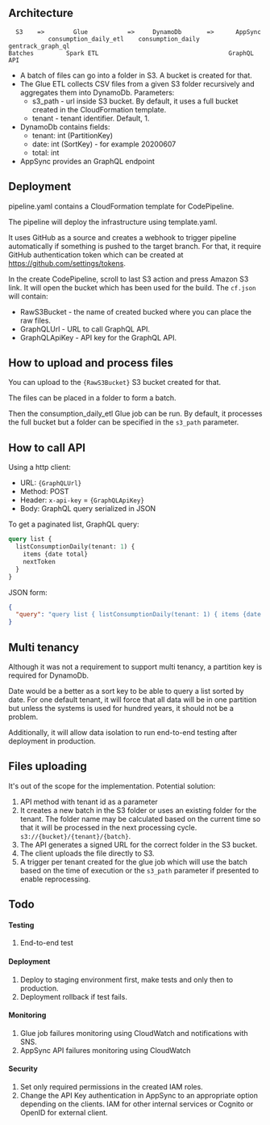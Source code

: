 ## Architecture
```
  S3    =>        Glue           =>     DynamoDb       =>      AppSync 
           consumption_daily_etl    consumption_daily     gentrack_graph_ql
Batches         Spark ETL                                    GraphQL API
```
* A batch of files can go into a folder in S3. A bucket is created for that.
* The Glue ETL collects CSV files from a given S3 folder recursively and aggregates them into DynamoDb. Parameters:
  * s3_path - url inside S3 bucket. By default, it uses a full bucket created in the CloudFormation template.
  * tenant - tenant identifier. Default, 1. 
* DynamoDb contains fields:
  * tenant: int (PartitionKey)
  * date: int (SortKey) - for example 20200607
  * total: int
* AppSync provides an GraphQL endpoint

## Deployment
pipeline.yaml contains a CloudFormation template for CodePipeline.  

The pipeline will deploy the infrastructure using template.yaml.  

It uses GitHub as a source and creates a webhook to trigger pipeline automatically 
if something is pushed to the target branch. For that, it require GitHub authentication token 
which can be created at https://github.com/settings/tokens.

In the create CodePipeline, scroll to last S3 action and press Amazon S3 link. 
It will open the bucket which has been used for the build. 
The `cf.json` will contain:
* RawS3Bucket - the name of created bucked where you can place the raw files.
* GraphQLUrl - URL to call GraphQL API.
* GraphQLApiKey - API key for the GraphQL API.

## How to upload and process files
You can upload to the `{RawS3Bucket}` S3 bucket created for that. 

The files can be placed in a folder to form a batch.

Then the consumption_daily_etl Glue job can be run. 
By default, it processes the full bucket but a folder can be specified in the `s3_path` parameter.    

## How to call API
Using a http client:
* URL: `{GraphQLUrl}`
* Method: POST
* Header: `x-api-key` = `{GraphQLApiKey}`
* Body: GraphQL query serialized in JSON 

To get a paginated list, GraphQL query:
```graphql
query list { 
  listConsumptionDaily(tenant: 1) { 
    items {date total} 
    nextToken 
  }
}
```
JSON form: 
```json
{
  "query": "query list { listConsumptionDaily(tenant: 1) { items {date total} nextToken }}"
}
``` 

## Multi tenancy
Although it was not a requirement to support multi tenancy, 
a partition key is required for DynamoDb.

Date would be a better as a sort key to be able to query a list sorted by date. 
For one default tenant, it will force that all data will be in one partition 
but unless the systems is used for hundred years, it should not be a problem.    

Additionally, it will allow data isolation to run end-to-end testing after deployment in production.

## Files uploading
It's out of the scope for the implementation. Potential solution:
1. API method with tenant id as a parameter
2. It creates a new batch in the S3 folder or uses an existing folder for the tenant. 
The folder name may be calculated based on the current time so that it will be processed in the next processing cycle. `s3://{bucket}/{tenant}/{batch}`. 
3. The API generates a signed URL for the correct folder in the S3 bucket.
4. The client uploads the file directly to S3.
5. A trigger per tenant created for the glue job which will use the batch based on the time of execution or the `s3_path` parameter if presented to enable reprocessing.    

## Todo 
#### Testing
1. End-to-end test
#### Deployment
1. Deploy to staging environment first, make tests and only then to production.
2. Deployment rollback if test fails.
#### Monitoring
1. Glue job failures monitoring using CloudWatch and notifications with SNS.
2. AppSync API failures monitoring using CloudWatch 
#### Security
1. Set only required permissions in the created IAM roles.
2. Change the API Key authentication in AppSync to an appropriate option depending on the clients. 
IAM for other internal services or Cognito or OpenID for external client.
   
  